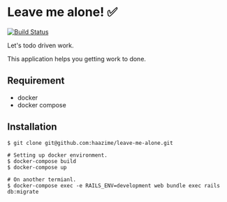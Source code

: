 # Leave me alone! ✅

[![Build Status](https://travis-ci.org/haazime/leave-me-alone.svg?branch=master)](https://travis-ci.org/haazime/leave-me-alone)

Let's todo driven work.

This application helps you getting work to done.

## Requirement

- docker
- docker compose

## Installation

``` console
$ git clone git@github.com:haazime/leave-me-alone.git

# Setting up docker environment.
$ docker-compose build
$ docker-compose up

# On another termianl.
$ docker-compose exec -e RAILS_ENV=development web bundle exec rails db:migrate
```
